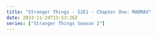 ```yaml
---
title: "Stranger Things - S2E1 - Chapter One: MADMAX"
date: 2023-11-24T13:53:26Z
series: ["Stranger Things Season 2"]
---
```



<mux-player stream-type="on-demand"
  src="https://kp3d-my.sharepoint.com/personal/ryoo_kp3d_onmicrosoft_com/_layouts/15/download.aspx?share=EefLcjt_KxlCicCelGdxsXQB5j-UX2_t3or2JfnL4ORDXw" prefer-playback="mse" controls>
  </mux-player>
  
  
  <script src="https://cdn.jsdelivr.net/npm/@mux/mux-player"></script>
  
 <script type="application/ld+json">
 {
  "@context": "https://schema.org/",
  "@type": "VideoObject",
  "name": "Stranger Things - S2E1 - Chapter One: MADMAX",
  "contentUrl": "https://stream.mux.com/OsvQQo02jJWcxBux01wNneHPGhGpHz4JTH2wKEzNSPZBQ.m3u8",
  "thumbnailUrl": "https://www.themoviedb.org/t/p/original/nviyFKko4Uk1mqHxehvxGhnMHFV.jpg?width=314&fit_mode=preserve&time=25",
  "uploadDate": "2023-11-24T13:53:26Z",
}

</script>

